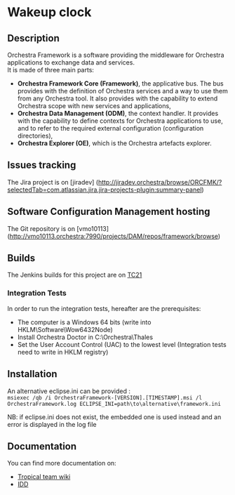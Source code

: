 # Wakeup clock

## Description

Orchestra Framework is a software providing the middleware for Orchestra applications to exchange data and services.  
It is made of three main parts:

* **Orchestra Framework Core (Framework)**, the applicative bus. The bus provides with the definition of Orchestra services and a way to use them from any Orchestra tool. It also provides with the capability to extend Orchestra scope with new services and applications,
* **Orchestra Data Management (ODM)**, the context handler. It provides with the capability to define contexts for Orchestra applications to use, and to refer to the required external configuration (configuration directories),
* **Orchestra Explorer (OE)**, which is the Orchestra artefacts explorer.

## Issues tracking

The Jira project is on [jiradev] (http://jiradev.orchestra/browse/ORCFMK/?selectedTab=com.atlassian.jira.jira-projects-plugin:summary-panel)

## Software Configuration Management hosting

The Git repository is on [vmo10113] (http://vmo10113.orchestra:7990/projects/DAM/repos/framework/browse)

## Builds

The Jenkins builds for this project are on [TC21](http://tc21.orchestra.thales:8090/jenkins/view/DataMgt/)

### Integration Tests

In order to run the integration tests, hereafter are the prerequisites:

* The computer is a Windows 64 bits (write into HKLM\Software\Wow6432Node)
* Install Orchestra Doctor in C:\Orchestra\Thales
* Set the User Account Control (UAC) to the lowest level (Integration tests need to write in HKLM registry)

## Installation 

An alternative eclipse.ini can be provided :  
`msiexec /qb /i OrchestraFramework-[VERSION].[TIMESTAMP].msi /l OrchestraFramework.log ECLIPSE_INI=path\to\alternative\framework.ini`

NB: if eclipse.ini does not exist, the embedded one is used instead and an error is displayed in the log file


## Documentation

You can find more documentation on: 

* [Tropical team wiki](https://ecm.corp.thales/Livelink/livelink.exe?func=ll&objId=61210617&objAction=browse&viewType=1)
* [IDD](https://ecm.corp.thales/Livelink/livelink.exe?func=ll&objId=31238475&objAction=browse&sort=name)


